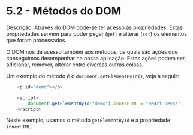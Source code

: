 # 5.2 - Métodos do DOM

Descrição: Através do DOM pode-se ter acesso às propriedades. Estas propriedades servem para poder pegar (`get`) e alterar (`set`) os elementos que foram processados.

O DOM nos dá acesso também aos métodos, os quais são ações que conseguimos desempenhar na nossa aplicação. Estas ações podem ser, adicionar, remover, alterar entre diversas outras coisas.

Um exemplo do método é o  `document.getElementById()`, veja a seguir:

```javascript
    <p id="demo"></p>

    <script>
        document.getElementById("demo").innerHTML = "He4rt Devs!";
    </script>
```

Neste exemplo, usamos o método `getElementById` e a propriedade `innerHTML`.
